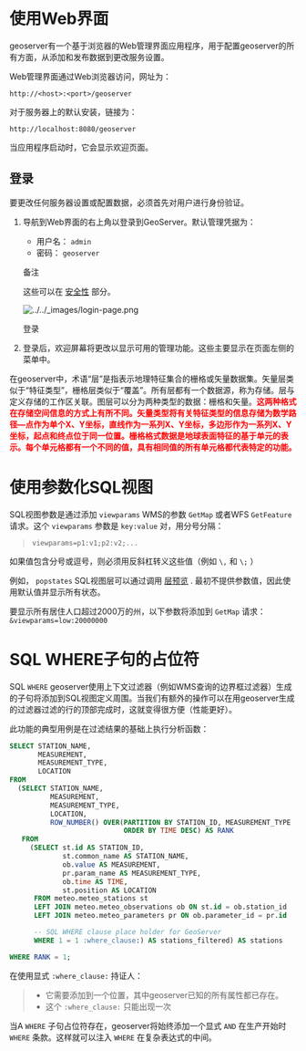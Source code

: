 # 使用Web界面

geoserver有一个基于浏览器的Web管理界面应用程序，用于配置geoserver的所有方面，从添加和发布数据到更改服务设置。

Web管理界面通过Web浏览器访问，网址为：

```
http://<host>:<port>/geoserver
```

对于服务器上的默认安装，链接为：

```
http://localhost:8080/geoserver
```

当应用程序启动时，它会显示欢迎页面。

## 登录

要更改任何服务器设置或配置数据，必须首先对用户进行身份验证。

1. 导航到Web界面的右上角以登录到GeoServer。默认管理凭据为：

   - 用户名： `admin`
   - 密码： `geoserver`

   备注

    

   这些可以在 [安全性](https://www.osgeo.cn/geoserver-user-manual/security/index.html#security) 部分。

   ![../../_images/login-page.png](https://www.osgeo.cn/geoserver-user-manual/_images/login-page.png)

   登录

2. 登录后，欢迎屏幕将更改以显示可用的管理功能。这些主要显示在页面左侧的菜单中。

在geoserver中，术语“层”是指表示地理特征集合的栅格或矢量数据集。矢量层类似于“特征类型”，栅格层类似于“覆盖”。所有层都有一个数据源，称为存储。层与定义存储的工作区关联。图层可以分为两种类型的数据：栅格和矢量。<span style='color:red'>**这两种格式在存储空间信息的方式上有所不同。矢量类型将有关特征类型的信息存储为数学路径—点作为单个X、Y坐标，直线作为一系列X、Y坐标，多边形作为一系列X、Y坐标，起点和终点位于同一位置。栅格格式数据是地球表面特征的基于单元的表示。每个单元格都有一个不同的值，具有相同值的所有单元格都代表特定的功能。**</span>

# 使用参数化SQL视图

SQL视图参数是通过添加 `viewparams` WMS的参数 `GetMap` 或者WFS `GetFeature` 请求。这个 `viewparams` 参数是 `key:value` 对，用分号分隔：

> ```
> viewparams=p1:v1;p2:v2;...
> ```

如果值包含分号或逗号，则必须用反斜杠转义这些值（例如 `\,` 和 `\;` ）

例如， `popstates` SQL视图层可以通过调用 [层预览](https://www.osgeo.cn/geoserver-user-manual/data/webadmin/layerpreview.html#layerpreview) . 最初不提供参数值，因此使用默认值并显示所有状态。

要显示所有居住人口超过2000万的州，以下参数将添加到 `GetMap` 请求： `&viewparams=low:20000000`

# SQL WHERE子句的占位符

SQL `WHERE` geoserver使用上下文过滤器（例如WMS查询的边界框过滤器）生成的子句将添加到SQL视图定义周围。当我们有额外的操作可以在用geoserver生成的过滤器过滤的行的顶部完成时，这就变得很方便（性能更好）。

此功能的典型用例是在过滤结果的基础上执行分析函数：

```sql
SELECT STATION_NAME,
       MEASUREMENT,
       MEASUREMENT_TYPE,
       LOCATION
FROM
  (SELECT STATION_NAME,
          MEASUREMENT,
          MEASUREMENT_TYPE,
          LOCATION,
          ROW_NUMBER() OVER(PARTITION BY STATION_ID, MEASUREMENT_TYPE
                            ORDER BY TIME DESC) AS RANK
   FROM
     (SELECT st.id AS STATION_ID,
             st.common_name AS STATION_NAME,
             ob.value AS MEASUREMENT,
             pr.param_name AS MEASUREMENT_TYPE,
             ob.time AS TIME,
             st.position AS LOCATION
      FROM meteo.meteo_stations st
      LEFT JOIN meteo.meteo_observations ob ON st.id = ob.station_id
      LEFT JOIN meteo.meteo_parameters pr ON ob.parameter_id = pr.id

      -- SQL WHERE clause place holder for GeoServer
      WHERE 1 = 1 :where_clause:) AS stations_filtered) AS stations

WHERE RANK = 1;
```

在使用显式 `:where_clause:` 持证人：

> - 它需要添加到一个位置，其中geoserver已知的所有属性都已存在。
> - 这个 `:where_clause:` 只能出现一次

当A `WHERE` 子句占位符存在，geoserver将始终添加一个显式 `AND` 在生产开始时 `WHERE` 条款。这样就可以注入 `WHERE` 在复杂表达式的中间。